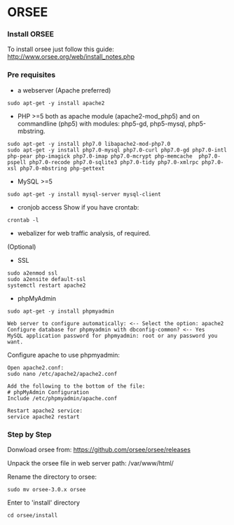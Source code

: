 # ORSEE
### Install ORSEE
To install orsee just follow this guide: http://www.orsee.org/web/install_notes.php

### Pre requisites
- a webserver (Apache preferred)
```
sudo apt-get -y install apache2
```

- PHP >=5 both as apache module (apache2-mod_php5) and on commandline
(php5) with modules: php5-gd, php5-mysql, php5-mbstring.

```
sudo apt-get -y install php7.0 libapache2-mod-php7.0
sudo apt-get -y install php7.0-mysql php7.0-curl php7.0-gd php7.0-intl php-pear php-imagick php7.0-imap php7.0-mcrypt php-memcache  php7.0-pspell php7.0-recode php7.0-sqlite3 php7.0-tidy php7.0-xmlrpc php7.0-xsl php7.0-mbstring php-gettext
```

- MySQL >=5
```
sudo apt-get -y install mysql-server mysql-client
```

- cronjob access
Show if you have crontab:
```
crontab -l
```
- webalizer for web traffic analysis, of required.

(Optional)
- SSL
```
sudo a2enmod ssl
sudo a2ensite default-ssl
systemctl restart apache2
```
- phpMyAdmin
```
sudo apt-get -y install phpmyadmin

Web server to configure automatically: <-- Select the option: apache2
Configure database for phpmyadmin with dbconfig-common? <-- Yes
MySQL application password for phpmyadmin: root or any password you want.
```
Configure apache to use phpmyadmin:
```
Open apache2.conf:
sudo nano /etc/apache2/apache2.conf

Add the following to the bottom of the file:
# phpMyAdmin Configuration
Include /etc/phpmyadmin/apache.conf

Restart apache2 service:
service apache2 restart
```

### Step by Step
Donwload orsee from: https://github.com/orsee/orsee/releases

Unpack the orsee file in web server path:
/var/www/html/

Rename the directory to orsee:
```
sudo mv orsee-3.0.x orsee
```
Enter to 'install' directory
```
cd orsee/install
```
